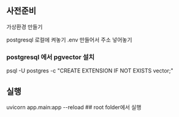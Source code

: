 ## 사전준비

가상환경 만들기

postgresql 로컬에 켜놓기
.env 만들어서 주소 넣어놓기

### postgresql 에서 pgvector 설치

psql -U postgres -c "CREATE EXTENSION IF NOT EXISTS vector;"

## 실행

uvicorn app.main:app --reload ## root folder에서 실행
